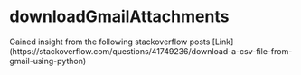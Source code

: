 # downloadGmailAttachments

<p>Gained insight from the following stackoverflow posts
[Link](https://stackoverflow.com/questions/41749236/download-a-csv-file-from-gmail-using-python)
</p>